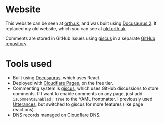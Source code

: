 # Website

This website can be seen at [orth.uk](https://orth.uk), and was built using [Docusaurus 2](https://docusaurus.io/). It replaced my old website, which you can see at [old.orth.uk](https://old.orth.uk).

Comments are stored in GitHub issues using [giscus](https://giscus.app/) in a separate [GitHub repository](https://github.com/ben-xD/orth.uk-comments).

# Tools used

- Built using [Docusaurus](https://docusaurus.io/), which uses React.
- Deployed with [Cloudflare Pages](https://pages.cloudflare.com/), on the free tier.
- Commenting system is [giscus](https://giscus.app/), which uses GitHub discussions to store comments. If I want to enable comments on any page, just add `isCommentsEnabled: true` to the YAML frontmatter. I previously used [Utterances](https://github.com/utterance/utterances`), but switched to giscus for more features (like page reactions).
- DNS records managed on Cloudflare DNS.
